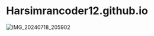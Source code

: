 # Harsimrancoder12.github.io

![IMG_20240718_205902](https://github.com/user-attachments/assets/19cc1e3c-5b79-4ea3-816f-d0b9918cee4a)


